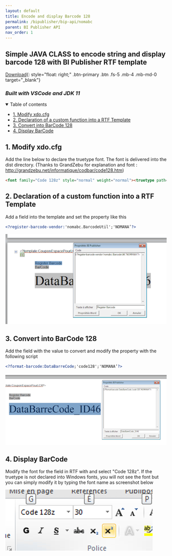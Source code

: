 ```yaml
---
layout: default
title: Encode and display Barcode 128
permalink: /bipublisher/bip-api/nomabc
parent: BI Publisher API
nav_order: 1
---
```


## Simple JAVA CLASS to encode string and display barcode 128 with BI Publisher RTF template  <!-- omit in toc -->
[Download](https://github.com/fblettner/bip-nomabc){: style="float: right;" .btn-primary .btn .fs-5 .mb-4 .mb-md-0 target="_blank"}
### *Built with VSCode and JDK 11*  <!-- omit in toc -->

<details open markdown="block">
  <summary>
    Table of contents
  </summary>

- [1. Modify xdo.cfg](#1-modify-xdocfg)
- [2. Declaration of a custom function into a RTF Template](#2-declaration-of-a-custom-function-into-a-rtf-template)
- [3. Convert into BarCode 128](#3-convert-into-barcode-128)
- [4. Display BarCode](#4-display-barcode)
</details>

## 1. Modify xdo.cfg
Add the line below to declare the truetype font. The font is delivered into the dist directory. (Thanks to GrandZebu for explanation and font : http://grandzebu.net/informatique/codbar/code128.htm)

```html
<font family="Code 128z" style="normal" weight="normal"><truetype path="d:/BIP/java/fonts/code128z.TTF"/></font>
```

## 2. Declaration of a custom function into a RTF Template
Add a field into the template and set the property like this

```xml
<?register-barcode-vendor:'nomabc.BarcodeUtil';'NOMANA’?>
```

![NOMASX-1](../../assets/nomabc/custom_function.png)

## 3. Convert into BarCode 128
Add the field with the value to convert and modify the property with the following script

```xml
<?format-barcode:DataBarreCode;'code128';'NOMANA’?>
```

![NOMASX-1](../../assets/nomabc/convert_barcode.png)

## 4. Display BarCode
Modify the font for the field in RTF with and select "Code 128z". If the truetype is not declared into Windows fonts, you will not see the font but you can simply modify it by typing the font name as screenshot below

![NOMASX-1](../../assets/nomabc/display_barcode.png)
